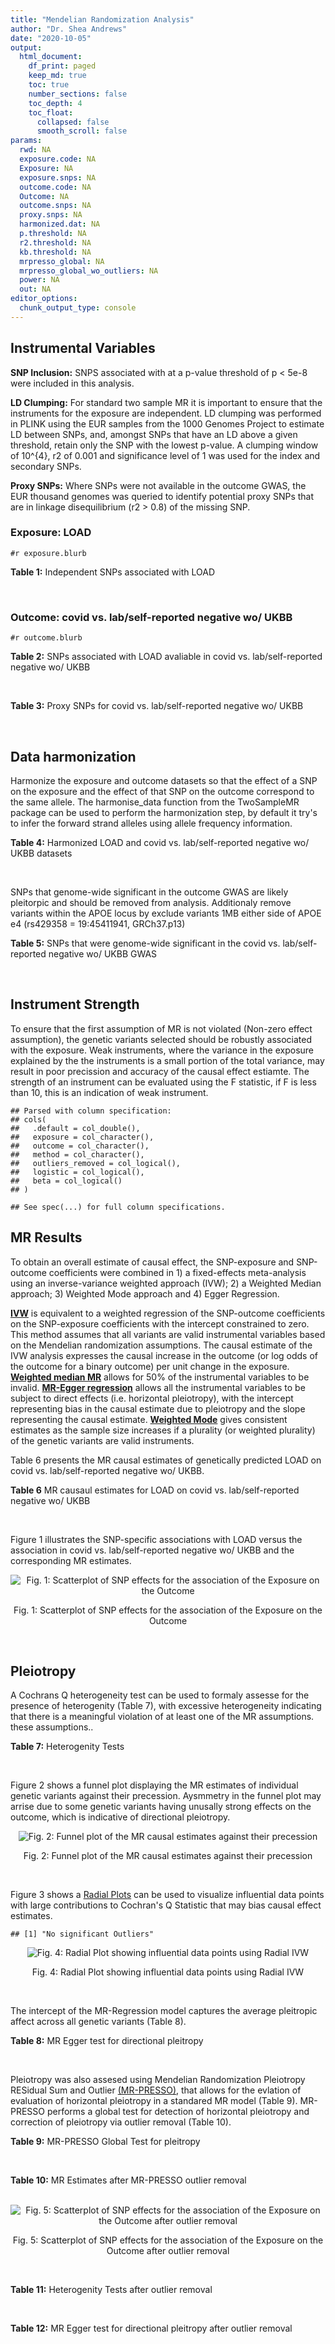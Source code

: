 ```yaml
---
title: "Mendelian Randomization Analysis"
author: "Dr. Shea Andrews"
date: "2020-10-05"
output:
  html_document:
    df_print: paged
    keep_md: true
    toc: true
    number_sections: false
    toc_depth: 4
    toc_float:
      collapsed: false
      smooth_scroll: false
params:
  rwd: NA
  exposure.code: NA
  Exposure: NA
  exposure.snps: NA
  outcome.code: NA
  Outcome: NA
  outcome.snps: NA
  proxy.snps: NA
  harmonized.dat: NA
  p.threshold: NA
  r2.threshold: NA
  kb.threshold: NA
  mrpresso_global: NA
  mrpresso_global_wo_outliers: NA
  power: NA
  out: NA
editor_options:
  chunk_output_type: console
---
```







## Instrumental Variables
**SNP Inclusion:** SNPS associated with at a p-value threshold of p < 5e-8 were included in this analysis.
<br>

**LD Clumping:** For standard two sample MR it is important to ensure that the instruments for the exposure are independent. LD clumping was performed in PLINK using the EUR samples from the 1000 Genomes Project to estimate LD between SNPs, and, amongst SNPs that have an LD above a given threshold, retain only the SNP with the lowest p-value. A clumping window of 10^{4}, r2 of 0.001 and significance level of 1 was used for the index and secondary SNPs.
<br>

**Proxy SNPs:** Where SNPs were not available in the outcome GWAS, the EUR thousand genomes was queried to identify potential proxy SNPs that are in linkage disequilibrium (r2 > 0.8) of the missing SNP.
<br>

### Exposure: LOAD
`#r exposure.blurb`
<br>

**Table 1:** Independent SNPs associated with LOAD
<div data-pagedtable="false">
  <script data-pagedtable-source type="application/json">
{"columns":[{"label":["SNP"],"name":[1],"type":["chr"],"align":["left"]},{"label":["CHROM"],"name":[2],"type":["dbl"],"align":["right"]},{"label":["POS"],"name":[3],"type":["dbl"],"align":["right"]},{"label":["REF"],"name":[4],"type":["chr"],"align":["left"]},{"label":["ALT"],"name":[5],"type":["chr"],"align":["left"]},{"label":["AF"],"name":[6],"type":["dbl"],"align":["right"]},{"label":["BETA"],"name":[7],"type":["dbl"],"align":["right"]},{"label":["SE"],"name":[8],"type":["dbl"],"align":["right"]},{"label":["Z"],"name":[9],"type":["dbl"],"align":["right"]},{"label":["P"],"name":[10],"type":["dbl"],"align":["right"]},{"label":["N"],"name":[11],"type":["dbl"],"align":["right"]},{"label":["TRAIT"],"name":[12],"type":["chr"],"align":["left"]}],"data":[{"1":"rs679515","2":"1","3":"207750568","4":"T","5":"C","6":"0.8126","7":"-0.1508","8":"0.0183","9":"-8.240440","10":"1.555000e-16","11":"63926","12":"LOAD"},{"1":"rs6733839","2":"2","3":"127892810","4":"C","5":"T","6":"0.4067","7":"0.1693","8":"0.0154","9":"10.993506","10":"4.022000e-28","11":"63926","12":"LOAD"},{"1":"rs34665982","2":"6","3":"32560306","4":"T","5":"C","6":"0.5213","7":"-0.0967","8":"0.0166","9":"-5.825300","10":"5.798000e-09","11":"63926","12":"LOAD"},{"1":"rs114812713","2":"6","3":"41034000","4":"G","5":"C","6":"0.0301","7":"0.2980","8":"0.0431","9":"6.914153","10":"4.467000e-12","11":"63926","12":"LOAD"},{"1":"rs1385742","2":"6","3":"47595155","4":"A","5":"T","6":"0.6344","7":"-0.0876","8":"0.0157","9":"-5.579620","10":"2.232000e-08","11":"63926","12":"LOAD"},{"1":"rs11767557","2":"7","3":"143109139","4":"T","5":"C","6":"0.1968","7":"-0.1028","8":"0.0182","9":"-5.648350","10":"1.561000e-08","11":"63926","12":"LOAD"},{"1":"rs73223431","2":"8","3":"27219987","4":"C","5":"T","6":"0.3669","7":"0.0936","8":"0.0153","9":"6.117647","10":"8.342000e-10","11":"63926","12":"LOAD"},{"1":"rs867230","2":"8","3":"27468503","4":"C","5":"A","6":"0.6029","7":"0.1333","8":"0.0158","9":"8.436709","10":"3.492000e-17","11":"63926","12":"LOAD"},{"1":"rs12416487","2":"10","3":"11721057","4":"A","5":"T","6":"0.6519","7":"0.0850","8":"0.0154","9":"5.519480","10":"3.417000e-08","11":"63926","12":"LOAD"},{"1":"rs3740688","2":"11","3":"47380340","4":"G","5":"T","6":"0.5524","7":"0.0935","8":"0.0144","9":"6.493056","10":"9.702000e-11","11":"63926","12":"LOAD"},{"1":"rs1582763","2":"11","3":"60021948","4":"G","5":"A","6":"0.3729","7":"-0.1232","8":"0.0149","9":"-8.268456","10":"1.186000e-16","11":"63926","12":"LOAD"},{"1":"rs3851179","2":"11","3":"85868640","4":"T","5":"C","6":"0.6410","7":"0.1198","8":"0.0148","9":"8.094590","10":"5.809000e-16","11":"63926","12":"LOAD"},{"1":"rs11218343","2":"11","3":"121435587","4":"T","5":"C","6":"0.0401","7":"-0.2053","8":"0.0369","9":"-5.563690","10":"2.633000e-08","11":"63926","12":"LOAD"},{"1":"rs12590654","2":"14","3":"92938855","4":"G","5":"A","6":"0.3353","7":"-0.0906","8":"0.0157","9":"-5.770701","10":"8.729000e-09","11":"63926","12":"LOAD"},{"1":"rs12151021","2":"19","3":"1050874","4":"A","5":"G","6":"0.6753","7":"-0.1071","8":"0.0169","9":"-6.337280","10":"2.562000e-10","11":"63926","12":"LOAD"},{"1":"rs111358663","2":"19","3":"45196958","4":"T","5":"A","6":"0.0111","7":"-0.5369","8":"0.0795","9":"-6.753459","10":"1.436000e-11","11":"63926","12":"LOAD"},{"1":"rs4803765","2":"19","3":"45358448","4":"C","5":"T","6":"0.0243","7":"0.7165","8":"0.0610","9":"11.745902","10":"7.131000e-32","11":"63926","12":"LOAD"},{"1":"rs12972156","2":"19","3":"45387459","4":"C","5":"G","6":"0.2027","7":"0.9653","8":"0.0189","9":"51.074100","10":"2.225074e-308","11":"63926","12":"LOAD"},{"1":"rs117310449","2":"19","3":"45393516","4":"C","5":"T","6":"0.0130","7":"0.9879","8":"0.0691","9":"14.296671","10":"2.275000e-46","11":"63926","12":"LOAD"},{"1":"rs73033507","2":"19","3":"45431403","4":"C","5":"T","6":"0.0239","7":"-0.3620","8":"0.0657","9":"-5.509893","10":"3.646000e-08","11":"63926","12":"LOAD"},{"1":"rs114533385","2":"19","3":"45436753","4":"C","5":"T","6":"0.0210","7":"0.8281","8":"0.0661","9":"12.527988","10":"5.434000e-36","11":"63926","12":"LOAD"},{"1":"rs139995984","2":"19","3":"45574482","4":"G","5":"C","6":"0.0155","7":"-0.5343","8":"0.0879","9":"-6.078498","10":"1.192000e-09","11":"63926","12":"LOAD"}],"options":{"columns":{"min":{},"max":[10]},"rows":{"min":[10],"max":[10]},"pages":{}}}
  </script>
</div>
<br>

### Outcome: covid vs. lab/self-reported negative wo/ UKBB
`#r outcome.blurb`
<br>

**Table 2:** SNPs associated with LOAD avaliable in covid vs. lab/self-reported negative wo/ UKBB
<div data-pagedtable="false">
  <script data-pagedtable-source type="application/json">
{"columns":[{"label":["SNP"],"name":[1],"type":["chr"],"align":["left"]},{"label":["CHROM"],"name":[2],"type":["dbl"],"align":["right"]},{"label":["POS"],"name":[3],"type":["dbl"],"align":["right"]},{"label":["REF"],"name":[4],"type":["chr"],"align":["left"]},{"label":["ALT"],"name":[5],"type":["chr"],"align":["left"]},{"label":["AF"],"name":[6],"type":["dbl"],"align":["right"]},{"label":["BETA"],"name":[7],"type":["dbl"],"align":["right"]},{"label":["SE"],"name":[8],"type":["dbl"],"align":["right"]},{"label":["Z"],"name":[9],"type":["dbl"],"align":["right"]},{"label":["P"],"name":[10],"type":["dbl"],"align":["right"]},{"label":["N"],"name":[11],"type":["dbl"],"align":["right"]},{"label":["TRAIT"],"name":[12],"type":["chr"],"align":["left"]}],"data":[{"1":"rs679515","2":"1","3":"207750568","4":"T","5":"C","6":"0.77687400","7":"0.038573","8":"0.057856","9":"0.6667070","10":"0.50500","11":"5","12":"covid_vs._lab/self-reported_negative__woUKBB"},{"1":"rs6733839","2":"2","3":"127892810","4":"C","5":"T","6":"0.39480400","7":"0.007869","8":"0.042641","9":"0.1845407","10":"0.85360","11":"6","12":"covid_vs._lab/self-reported_negative__woUKBB"},{"1":"rs114812713","2":"6","3":"41034000","4":"G","5":"C","6":"0.01853210","7":"-0.083144","8":"0.116030","9":"-0.7165733","10":"0.47360","11":"5","12":"covid_vs._lab/self-reported_negative__woUKBB"},{"1":"rs1385742","2":"6","3":"47595155","4":"A","5":"T","6":"0.65556000","7":"0.045440","8":"0.084490","9":"0.5378151","10":"0.59070","11":"4","12":"covid_vs._lab/self-reported_negative__woUKBB"},{"1":"rs11767557","2":"7","3":"143109139","4":"T","5":"C","6":"0.20315900","7":"-0.085117","8":"0.051694","9":"-1.6465547","10":"0.09965","11":"6","12":"covid_vs._lab/self-reported_negative__woUKBB"},{"1":"rs73223431","2":"8","3":"27219987","4":"C","5":"T","6":"0.29417100","7":"0.049949","8":"0.043234","9":"1.1553176","10":"0.24800","11":"6","12":"covid_vs._lab/self-reported_negative__woUKBB"},{"1":"rs867230","2":"8","3":"27468503","4":"C","5":"A","6":"0.60841800","7":"0.014319","8":"0.043655","9":"0.3280037","10":"0.74290","11":"6","12":"covid_vs._lab/self-reported_negative__woUKBB"},{"1":"rs12416487","2":"10","3":"11721057","4":"A","5":"T","6":"0.66439400","7":"0.036425","8":"0.044523","9":"0.8181165","10":"0.41330","11":"6","12":"covid_vs._lab/self-reported_negative__woUKBB"},{"1":"rs3740688","2":"11","3":"47380340","4":"G","5":"T","6":"0.52621000","7":"-0.017057","8":"0.042261","9":"-0.4036109","10":"0.68650","11":"6","12":"covid_vs._lab/self-reported_negative__woUKBB"},{"1":"rs1582763","2":"11","3":"60021948","4":"G","5":"A","6":"0.32763000","7":"-0.090371","8":"0.042707","9":"-2.1160700","10":"0.03434","11":"6","12":"covid_vs._lab/self-reported_negative__woUKBB"},{"1":"rs3851179","2":"11","3":"85868640","4":"T","5":"C","6":"0.66715100","7":"0.022298","8":"0.043034","9":"0.5181484","10":"0.60440","11":"6","12":"covid_vs._lab/self-reported_negative__woUKBB"},{"1":"rs11218343","2":"11","3":"121435587","4":"T","5":"C","6":"0.03449530","7":"-0.093776","8":"0.118910","9":"-0.7886301","10":"0.43030","11":"6","12":"covid_vs._lab/self-reported_negative__woUKBB"},{"1":"rs12590654","2":"14","3":"92938855","4":"G","5":"A","6":"0.34703500","7":"0.041459","8":"0.045101","9":"0.9192479","10":"0.35800","11":"6","12":"covid_vs._lab/self-reported_negative__woUKBB"},{"1":"rs12151021","2":"19","3":"1050874","4":"A","5":"G","6":"0.67926600","7":"0.015420","8":"0.044938","9":"0.3431394","10":"0.73150","11":"5","12":"covid_vs._lab/self-reported_negative__woUKBB"},{"1":"rs111358663","2":"19","3":"45196958","4":"T","5":"A","6":"0.01463510","7":"-0.269890","8":"0.220200","9":"-1.2256585","10":"0.22030","11":"3","12":"covid_vs._lab/self-reported_negative__woUKBB"},{"1":"rs4803765","2":"19","3":"45358448","4":"C","5":"T","6":"0.01856760","7":"-0.324230","8":"0.337520","9":"-0.9606246","10":"0.33670","11":"4","12":"covid_vs._lab/self-reported_negative__woUKBB"},{"1":"rs12972156","2":"19","3":"45387459","4":"C","5":"G","6":"0.15468800","7":"0.050731","8":"0.059677","9":"0.8500930","10":"0.39530","11":"5","12":"covid_vs._lab/self-reported_negative__woUKBB"},{"1":"rs117310449","2":"19","3":"45393516","4":"C","5":"T","6":"0.01178820","7":"0.367870","8":"0.182260","9":"2.0183803","10":"0.04355","11":"5","12":"covid_vs._lab/self-reported_negative__woUKBB"},{"1":"rs73033507","2":"19","3":"45431403","4":"C","5":"T","6":"0.03120440","7":"-0.090619","8":"0.119170","9":"-0.7604179","10":"0.44700","11":"4","12":"covid_vs._lab/self-reported_negative__woUKBB"},{"1":"rs114533385","2":"19","3":"45436753","4":"C","5":"T","6":"0.00751466","7":"-0.168990","8":"0.217550","9":"-0.7767869","10":"0.43730","11":"4","12":"covid_vs._lab/self-reported_negative__woUKBB"},{"1":"rs139995984","2":"19","3":"45574482","4":"G","5":"C","6":"0.01251360","7":"0.107620","8":"0.211820","9":"0.5080729","10":"0.61140","11":"3","12":"covid_vs._lab/self-reported_negative__woUKBB"},{"1":"rs34665982","2":"NA","3":"NA","4":"NA","5":"NA","6":"NA","7":"NA","8":"NA","9":"NA","10":"NA","11":"NA","12":"NA"}],"options":{"columns":{"min":{},"max":[10]},"rows":{"min":[10],"max":[10]},"pages":{}}}
  </script>
</div>
<br>

**Table 3:** Proxy SNPs for covid vs. lab/self-reported negative wo/ UKBB
<div data-pagedtable="false">
  <script data-pagedtable-source type="application/json">
{"columns":[{"label":["proxy.outcome"],"name":[1],"type":["lgl"],"align":["right"]},{"label":["target_snp"],"name":[2],"type":["chr"],"align":["left"]},{"label":["proxy_snp"],"name":[3],"type":["lgl"],"align":["right"]},{"label":["ld.r2"],"name":[4],"type":["lgl"],"align":["right"]},{"label":["Dprime"],"name":[5],"type":["lgl"],"align":["right"]},{"label":["ref.proxy"],"name":[6],"type":["lgl"],"align":["right"]},{"label":["alt.proxy"],"name":[7],"type":["lgl"],"align":["right"]},{"label":["CHROM"],"name":[8],"type":["lgl"],"align":["right"]},{"label":["POS"],"name":[9],"type":["lgl"],"align":["right"]},{"label":["ALT.proxy"],"name":[10],"type":["lgl"],"align":["right"]},{"label":["REF.proxy"],"name":[11],"type":["lgl"],"align":["right"]},{"label":["AF"],"name":[12],"type":["lgl"],"align":["right"]},{"label":["BETA"],"name":[13],"type":["lgl"],"align":["right"]},{"label":["SE"],"name":[14],"type":["lgl"],"align":["right"]},{"label":["P"],"name":[15],"type":["lgl"],"align":["right"]},{"label":["N"],"name":[16],"type":["lgl"],"align":["right"]},{"label":["ref"],"name":[17],"type":["lgl"],"align":["right"]},{"label":["alt"],"name":[18],"type":["lgl"],"align":["right"]},{"label":["ALT"],"name":[19],"type":["lgl"],"align":["right"]},{"label":["REF"],"name":[20],"type":["lgl"],"align":["right"]},{"label":["PHASE"],"name":[21],"type":["lgl"],"align":["right"]}],"data":[{"1":"NA","2":"rs34665982","3":"NA","4":"NA","5":"NA","6":"NA","7":"NA","8":"NA","9":"NA","10":"NA","11":"NA","12":"NA","13":"NA","14":"NA","15":"NA","16":"NA","17":"NA","18":"NA","19":"NA","20":"NA","21":"NA"}],"options":{"columns":{"min":{},"max":[10]},"rows":{"min":[10],"max":[10]},"pages":{}}}
  </script>
</div>
<br>

## Data harmonization
Harmonize the exposure and outcome datasets so that the effect of a SNP on the exposure and the effect of that SNP on the outcome correspond to the same allele. The harmonise_data function from the TwoSampleMR package can be used to perform the harmonization step, by default it try's to infer the forward strand alleles using allele frequency information.
<br>

**Table 4:** Harmonized LOAD and covid vs. lab/self-reported negative wo/ UKBB datasets
<div data-pagedtable="false">
  <script data-pagedtable-source type="application/json">
{"columns":[{"label":["SNP"],"name":[1],"type":["chr"],"align":["left"]},{"label":["effect_allele.exposure"],"name":[2],"type":["chr"],"align":["left"]},{"label":["other_allele.exposure"],"name":[3],"type":["chr"],"align":["left"]},{"label":["effect_allele.outcome"],"name":[4],"type":["chr"],"align":["left"]},{"label":["other_allele.outcome"],"name":[5],"type":["chr"],"align":["left"]},{"label":["beta.exposure"],"name":[6],"type":["dbl"],"align":["right"]},{"label":["beta.outcome"],"name":[7],"type":["dbl"],"align":["right"]},{"label":["eaf.exposure"],"name":[8],"type":["dbl"],"align":["right"]},{"label":["eaf.outcome"],"name":[9],"type":["dbl"],"align":["right"]},{"label":["remove"],"name":[10],"type":["lgl"],"align":["right"]},{"label":["palindromic"],"name":[11],"type":["lgl"],"align":["right"]},{"label":["ambiguous"],"name":[12],"type":["lgl"],"align":["right"]},{"label":["id.outcome"],"name":[13],"type":["chr"],"align":["left"]},{"label":["chr.outcome"],"name":[14],"type":["dbl"],"align":["right"]},{"label":["pos.outcome"],"name":[15],"type":["dbl"],"align":["right"]},{"label":["se.outcome"],"name":[16],"type":["dbl"],"align":["right"]},{"label":["z.outcome"],"name":[17],"type":["dbl"],"align":["right"]},{"label":["pval.outcome"],"name":[18],"type":["dbl"],"align":["right"]},{"label":["samplesize.outcome"],"name":[19],"type":["dbl"],"align":["right"]},{"label":["outcome"],"name":[20],"type":["chr"],"align":["left"]},{"label":["mr_keep.outcome"],"name":[21],"type":["lgl"],"align":["right"]},{"label":["pval_origin.outcome"],"name":[22],"type":["chr"],"align":["left"]},{"label":["chr.exposure"],"name":[23],"type":["dbl"],"align":["right"]},{"label":["pos.exposure"],"name":[24],"type":["dbl"],"align":["right"]},{"label":["se.exposure"],"name":[25],"type":["dbl"],"align":["right"]},{"label":["z.exposure"],"name":[26],"type":["dbl"],"align":["right"]},{"label":["pval.exposure"],"name":[27],"type":["dbl"],"align":["right"]},{"label":["samplesize.exposure"],"name":[28],"type":["dbl"],"align":["right"]},{"label":["exposure"],"name":[29],"type":["chr"],"align":["left"]},{"label":["mr_keep.exposure"],"name":[30],"type":["lgl"],"align":["right"]},{"label":["pval_origin.exposure"],"name":[31],"type":["chr"],"align":["left"]},{"label":["id.exposure"],"name":[32],"type":["chr"],"align":["left"]},{"label":["action"],"name":[33],"type":["dbl"],"align":["right"]},{"label":["mr_keep"],"name":[34],"type":["lgl"],"align":["right"]},{"label":["pt"],"name":[35],"type":["dbl"],"align":["right"]},{"label":["pleitropy_keep"],"name":[36],"type":["lgl"],"align":["right"]},{"label":["mrpresso_RSSobs"],"name":[37],"type":["lgl"],"align":["right"]},{"label":["mrpresso_pval"],"name":[38],"type":["lgl"],"align":["right"]},{"label":["mrpresso_keep"],"name":[39],"type":["lgl"],"align":["right"]}],"data":[{"1":"rs111358663","2":"A","3":"T","4":"A","5":"T","6":"-0.5369","7":"-0.269890","8":"0.0111","9":"0.01463510","10":"FALSE","11":"TRUE","12":"FALSE","13":"f5b4P2","14":"19","15":"45196958","16":"0.220200","17":"-1.2256585","18":"0.22030","19":"3","20":"covidhgi2020anaC1v2woUKBB","21":"TRUE","22":"reported","23":"19","24":"45196958","25":"0.0795","26":"-6.753459","27":"1.436e-11","28":"63926","29":"Kunkle2019load","30":"TRUE","31":"reported","32":"d7hPqL","33":"2","34":"TRUE","35":"5e-08","36":"TRUE","37":"NA","38":"NA","39":"TRUE"},{"1":"rs11218343","2":"C","3":"T","4":"C","5":"T","6":"-0.2053","7":"-0.093776","8":"0.0401","9":"0.03449530","10":"FALSE","11":"FALSE","12":"FALSE","13":"f5b4P2","14":"11","15":"121435587","16":"0.118910","17":"-0.7886301","18":"0.43030","19":"6","20":"covidhgi2020anaC1v2woUKBB","21":"TRUE","22":"reported","23":"11","24":"121435587","25":"0.0369","26":"-5.563690","27":"2.633e-08","28":"63926","29":"Kunkle2019load","30":"TRUE","31":"reported","32":"d7hPqL","33":"2","34":"TRUE","35":"5e-08","36":"TRUE","37":"NA","38":"NA","39":"TRUE"},{"1":"rs114533385","2":"T","3":"C","4":"T","5":"C","6":"0.8281","7":"-0.168990","8":"0.0210","9":"0.00751466","10":"FALSE","11":"FALSE","12":"FALSE","13":"f5b4P2","14":"19","15":"45436753","16":"0.217550","17":"-0.7767869","18":"0.43730","19":"4","20":"covidhgi2020anaC1v2woUKBB","21":"TRUE","22":"reported","23":"19","24":"45436753","25":"0.0661","26":"12.527988","27":"5.434e-36","28":"63926","29":"Kunkle2019load","30":"TRUE","31":"reported","32":"d7hPqL","33":"2","34":"TRUE","35":"5e-08","36":"TRUE","37":"NA","38":"NA","39":"TRUE"},{"1":"rs114812713","2":"C","3":"G","4":"C","5":"G","6":"0.2980","7":"-0.083144","8":"0.0301","9":"0.01853210","10":"FALSE","11":"TRUE","12":"FALSE","13":"f5b4P2","14":"6","15":"41034000","16":"0.116030","17":"-0.7165733","18":"0.47360","19":"5","20":"covidhgi2020anaC1v2woUKBB","21":"TRUE","22":"reported","23":"6","24":"41034000","25":"0.0431","26":"6.914153","27":"4.467e-12","28":"63926","29":"Kunkle2019load","30":"TRUE","31":"reported","32":"d7hPqL","33":"2","34":"TRUE","35":"5e-08","36":"TRUE","37":"NA","38":"NA","39":"TRUE"},{"1":"rs117310449","2":"T","3":"C","4":"T","5":"C","6":"0.9879","7":"0.367870","8":"0.0130","9":"0.01178820","10":"FALSE","11":"FALSE","12":"FALSE","13":"f5b4P2","14":"19","15":"45393516","16":"0.182260","17":"2.0183803","18":"0.04355","19":"5","20":"covidhgi2020anaC1v2woUKBB","21":"TRUE","22":"reported","23":"19","24":"45393516","25":"0.0691","26":"14.296671","27":"2.275e-46","28":"63926","29":"Kunkle2019load","30":"TRUE","31":"reported","32":"d7hPqL","33":"2","34":"TRUE","35":"5e-08","36":"TRUE","37":"NA","38":"NA","39":"TRUE"},{"1":"rs11767557","2":"C","3":"T","4":"C","5":"T","6":"-0.1028","7":"-0.085117","8":"0.1968","9":"0.20315900","10":"FALSE","11":"FALSE","12":"FALSE","13":"f5b4P2","14":"7","15":"143109139","16":"0.051694","17":"-1.6465547","18":"0.09965","19":"6","20":"covidhgi2020anaC1v2woUKBB","21":"TRUE","22":"reported","23":"7","24":"143109139","25":"0.0182","26":"-5.648350","27":"1.561e-08","28":"63926","29":"Kunkle2019load","30":"TRUE","31":"reported","32":"d7hPqL","33":"2","34":"TRUE","35":"5e-08","36":"TRUE","37":"NA","38":"NA","39":"TRUE"},{"1":"rs12151021","2":"G","3":"A","4":"G","5":"A","6":"-0.1071","7":"0.015420","8":"0.6753","9":"0.67926600","10":"FALSE","11":"FALSE","12":"FALSE","13":"f5b4P2","14":"19","15":"1050874","16":"0.044938","17":"0.3431394","18":"0.73150","19":"5","20":"covidhgi2020anaC1v2woUKBB","21":"TRUE","22":"reported","23":"19","24":"1050874","25":"0.0169","26":"-6.337280","27":"2.562e-10","28":"63926","29":"Kunkle2019load","30":"TRUE","31":"reported","32":"d7hPqL","33":"2","34":"TRUE","35":"5e-08","36":"TRUE","37":"NA","38":"NA","39":"TRUE"},{"1":"rs12416487","2":"T","3":"A","4":"T","5":"A","6":"0.0850","7":"0.036425","8":"0.6519","9":"0.66439400","10":"FALSE","11":"TRUE","12":"FALSE","13":"f5b4P2","14":"10","15":"11721057","16":"0.044523","17":"0.8181165","18":"0.41330","19":"6","20":"covidhgi2020anaC1v2woUKBB","21":"TRUE","22":"reported","23":"10","24":"11721057","25":"0.0154","26":"5.519480","27":"3.417e-08","28":"63926","29":"Kunkle2019load","30":"TRUE","31":"reported","32":"d7hPqL","33":"2","34":"TRUE","35":"5e-08","36":"TRUE","37":"NA","38":"NA","39":"TRUE"},{"1":"rs12590654","2":"A","3":"G","4":"A","5":"G","6":"-0.0906","7":"0.041459","8":"0.3353","9":"0.34703500","10":"FALSE","11":"FALSE","12":"FALSE","13":"f5b4P2","14":"14","15":"92938855","16":"0.045101","17":"0.9192479","18":"0.35800","19":"6","20":"covidhgi2020anaC1v2woUKBB","21":"TRUE","22":"reported","23":"14","24":"92938855","25":"0.0157","26":"-5.770701","27":"8.729e-09","28":"63926","29":"Kunkle2019load","30":"TRUE","31":"reported","32":"d7hPqL","33":"2","34":"TRUE","35":"5e-08","36":"TRUE","37":"NA","38":"NA","39":"TRUE"},{"1":"rs12972156","2":"G","3":"C","4":"G","5":"C","6":"0.9653","7":"0.050731","8":"0.2027","9":"0.15468800","10":"FALSE","11":"TRUE","12":"FALSE","13":"f5b4P2","14":"19","15":"45387459","16":"0.059677","17":"0.8500930","18":"0.39530","19":"5","20":"covidhgi2020anaC1v2woUKBB","21":"TRUE","22":"reported","23":"19","24":"45387459","25":"0.0189","26":"51.074100","27":"1.000e-200","28":"63926","29":"Kunkle2019load","30":"TRUE","31":"reported","32":"d7hPqL","33":"2","34":"TRUE","35":"5e-08","36":"TRUE","37":"NA","38":"NA","39":"TRUE"},{"1":"rs1385742","2":"T","3":"A","4":"T","5":"A","6":"-0.0876","7":"0.045440","8":"0.6344","9":"0.65556000","10":"FALSE","11":"TRUE","12":"FALSE","13":"f5b4P2","14":"6","15":"47595155","16":"0.084490","17":"0.5378151","18":"0.59070","19":"4","20":"covidhgi2020anaC1v2woUKBB","21":"TRUE","22":"reported","23":"6","24":"47595155","25":"0.0157","26":"-5.579620","27":"2.232e-08","28":"63926","29":"Kunkle2019load","30":"TRUE","31":"reported","32":"d7hPqL","33":"2","34":"TRUE","35":"5e-08","36":"TRUE","37":"NA","38":"NA","39":"TRUE"},{"1":"rs139995984","2":"C","3":"G","4":"C","5":"G","6":"-0.5343","7":"0.107620","8":"0.0155","9":"0.01251360","10":"FALSE","11":"TRUE","12":"FALSE","13":"f5b4P2","14":"19","15":"45574482","16":"0.211820","17":"0.5080729","18":"0.61140","19":"3","20":"covidhgi2020anaC1v2woUKBB","21":"TRUE","22":"reported","23":"19","24":"45574482","25":"0.0879","26":"-6.078498","27":"1.192e-09","28":"63926","29":"Kunkle2019load","30":"TRUE","31":"reported","32":"d7hPqL","33":"2","34":"TRUE","35":"5e-08","36":"TRUE","37":"NA","38":"NA","39":"TRUE"},{"1":"rs1582763","2":"A","3":"G","4":"A","5":"G","6":"-0.1232","7":"-0.090371","8":"0.3729","9":"0.32763000","10":"FALSE","11":"FALSE","12":"FALSE","13":"f5b4P2","14":"11","15":"60021948","16":"0.042707","17":"-2.1160700","18":"0.03434","19":"6","20":"covidhgi2020anaC1v2woUKBB","21":"TRUE","22":"reported","23":"11","24":"60021948","25":"0.0149","26":"-8.268456","27":"1.186e-16","28":"63926","29":"Kunkle2019load","30":"TRUE","31":"reported","32":"d7hPqL","33":"2","34":"TRUE","35":"5e-08","36":"TRUE","37":"NA","38":"NA","39":"TRUE"},{"1":"rs3740688","2":"T","3":"G","4":"T","5":"G","6":"0.0935","7":"-0.017057","8":"0.5524","9":"0.52621000","10":"FALSE","11":"FALSE","12":"FALSE","13":"f5b4P2","14":"11","15":"47380340","16":"0.042261","17":"-0.4036109","18":"0.68650","19":"6","20":"covidhgi2020anaC1v2woUKBB","21":"TRUE","22":"reported","23":"11","24":"47380340","25":"0.0144","26":"6.493056","27":"9.702e-11","28":"63926","29":"Kunkle2019load","30":"TRUE","31":"reported","32":"d7hPqL","33":"2","34":"TRUE","35":"5e-08","36":"TRUE","37":"NA","38":"NA","39":"TRUE"},{"1":"rs3851179","2":"C","3":"T","4":"C","5":"T","6":"0.1198","7":"0.022298","8":"0.6410","9":"0.66715100","10":"FALSE","11":"FALSE","12":"FALSE","13":"f5b4P2","14":"11","15":"85868640","16":"0.043034","17":"0.5181484","18":"0.60440","19":"6","20":"covidhgi2020anaC1v2woUKBB","21":"TRUE","22":"reported","23":"11","24":"85868640","25":"0.0148","26":"8.094590","27":"5.809e-16","28":"63926","29":"Kunkle2019load","30":"TRUE","31":"reported","32":"d7hPqL","33":"2","34":"TRUE","35":"5e-08","36":"TRUE","37":"NA","38":"NA","39":"TRUE"},{"1":"rs4803765","2":"T","3":"C","4":"T","5":"C","6":"0.7165","7":"-0.324230","8":"0.0243","9":"0.01856760","10":"FALSE","11":"FALSE","12":"FALSE","13":"f5b4P2","14":"19","15":"45358448","16":"0.337520","17":"-0.9606246","18":"0.33670","19":"4","20":"covidhgi2020anaC1v2woUKBB","21":"TRUE","22":"reported","23":"19","24":"45358448","25":"0.0610","26":"11.745902","27":"7.131e-32","28":"63926","29":"Kunkle2019load","30":"TRUE","31":"reported","32":"d7hPqL","33":"2","34":"TRUE","35":"5e-08","36":"TRUE","37":"NA","38":"NA","39":"TRUE"},{"1":"rs6733839","2":"T","3":"C","4":"T","5":"C","6":"0.1693","7":"0.007869","8":"0.4067","9":"0.39480400","10":"FALSE","11":"FALSE","12":"FALSE","13":"f5b4P2","14":"2","15":"127892810","16":"0.042641","17":"0.1845407","18":"0.85360","19":"6","20":"covidhgi2020anaC1v2woUKBB","21":"TRUE","22":"reported","23":"2","24":"127892810","25":"0.0154","26":"10.993506","27":"4.022e-28","28":"63926","29":"Kunkle2019load","30":"TRUE","31":"reported","32":"d7hPqL","33":"2","34":"TRUE","35":"5e-08","36":"TRUE","37":"NA","38":"NA","39":"TRUE"},{"1":"rs679515","2":"C","3":"T","4":"C","5":"T","6":"-0.1508","7":"0.038573","8":"0.8126","9":"0.77687400","10":"FALSE","11":"FALSE","12":"FALSE","13":"f5b4P2","14":"1","15":"207750568","16":"0.057856","17":"0.6667070","18":"0.50500","19":"5","20":"covidhgi2020anaC1v2woUKBB","21":"TRUE","22":"reported","23":"1","24":"207750568","25":"0.0183","26":"-8.240440","27":"1.555e-16","28":"63926","29":"Kunkle2019load","30":"TRUE","31":"reported","32":"d7hPqL","33":"2","34":"TRUE","35":"5e-08","36":"TRUE","37":"NA","38":"NA","39":"TRUE"},{"1":"rs73033507","2":"T","3":"C","4":"T","5":"C","6":"-0.3620","7":"-0.090619","8":"0.0239","9":"0.03120440","10":"FALSE","11":"FALSE","12":"FALSE","13":"f5b4P2","14":"19","15":"45431403","16":"0.119170","17":"-0.7604179","18":"0.44700","19":"4","20":"covidhgi2020anaC1v2woUKBB","21":"TRUE","22":"reported","23":"19","24":"45431403","25":"0.0657","26":"-5.509893","27":"3.646e-08","28":"63926","29":"Kunkle2019load","30":"TRUE","31":"reported","32":"d7hPqL","33":"2","34":"TRUE","35":"5e-08","36":"TRUE","37":"NA","38":"NA","39":"TRUE"},{"1":"rs73223431","2":"T","3":"C","4":"T","5":"C","6":"0.0936","7":"0.049949","8":"0.3669","9":"0.29417100","10":"FALSE","11":"FALSE","12":"FALSE","13":"f5b4P2","14":"8","15":"27219987","16":"0.043234","17":"1.1553176","18":"0.24800","19":"6","20":"covidhgi2020anaC1v2woUKBB","21":"TRUE","22":"reported","23":"8","24":"27219987","25":"0.0153","26":"6.117647","27":"8.342e-10","28":"63926","29":"Kunkle2019load","30":"TRUE","31":"reported","32":"d7hPqL","33":"2","34":"TRUE","35":"5e-08","36":"TRUE","37":"NA","38":"NA","39":"TRUE"},{"1":"rs867230","2":"A","3":"C","4":"A","5":"C","6":"0.1333","7":"0.014319","8":"0.6029","9":"0.60841800","10":"FALSE","11":"FALSE","12":"FALSE","13":"f5b4P2","14":"8","15":"27468503","16":"0.043655","17":"0.3280037","18":"0.74290","19":"6","20":"covidhgi2020anaC1v2woUKBB","21":"TRUE","22":"reported","23":"8","24":"27468503","25":"0.0158","26":"8.436709","27":"3.492e-17","28":"63926","29":"Kunkle2019load","30":"TRUE","31":"reported","32":"d7hPqL","33":"2","34":"TRUE","35":"5e-08","36":"TRUE","37":"NA","38":"NA","39":"TRUE"}],"options":{"columns":{"min":{},"max":[10]},"rows":{"min":[10],"max":[10]},"pages":{}}}
  </script>
</div>
<br>

SNPs that genome-wide significant in the outcome GWAS are likely pleitorpic and should be removed from analysis. Additionaly remove variants within the APOE locus by exclude variants 1MB either side of APOE e4 (rs429358 = 19:45411941, GRCh37.p13)
<br>


**Table 5:** SNPs that were genome-wide significant in the covid vs. lab/self-reported negative wo/ UKBB GWAS
<div data-pagedtable="false">
  <script data-pagedtable-source type="application/json">
{"columns":[{"label":["SNP"],"name":[1],"type":["chr"],"align":["left"]},{"label":["chr.outcome"],"name":[2],"type":["dbl"],"align":["right"]},{"label":["pos.outcome"],"name":[3],"type":["dbl"],"align":["right"]},{"label":["pval.exposure"],"name":[4],"type":["dbl"],"align":["right"]},{"label":["pval.outcome"],"name":[5],"type":["dbl"],"align":["right"]}],"data":[],"options":{"columns":{"min":{},"max":[10]},"rows":{"min":[10],"max":[10]},"pages":{}}}
  </script>
</div>
<br>


## Instrument Strength
To ensure that the first assumption of MR is not violated (Non-zero effect assumption), the genetic variants selected should be robustly associated with the exposure. Weak instruments, where the variance in the exposure explained by the the instruments is a small portion of the total variance, may result in poor precission and accuracy of the causal effect estiamte. The strength of an instrument can be evaluated using the F statistic, if F is less than 10, this is an indication of weak instrument.


```
## Parsed with column specification:
## cols(
##   .default = col_double(),
##   exposure = col_character(),
##   outcome = col_character(),
##   method = col_character(),
##   outliers_removed = col_logical(),
##   logistic = col_logical(),
##   beta = col_logical()
## )
```

```
## See spec(...) for full column specifications.
```

<div data-pagedtable="false">
  <script data-pagedtable-source type="application/json">
{"columns":[{"label":["outliers_removed"],"name":[1],"type":["lgl"],"align":["right"]},{"label":["pve.exposure"],"name":[2],"type":["dbl"],"align":["right"]},{"label":["F"],"name":[3],"type":["dbl"],"align":["right"]},{"label":["Alpha"],"name":[4],"type":["dbl"],"align":["right"]},{"label":["NCP"],"name":[5],"type":["dbl"],"align":["right"]},{"label":["Power"],"name":[6],"type":["dbl"],"align":["right"]}],"data":[{"1":"FALSE","2":"0.06713047","3":"185.523","4":"0.05","5":"8.084007","6":"0.8114569"}],"options":{"columns":{"min":{},"max":[10]},"rows":{"min":[10],"max":[10]},"pages":{}}}
  </script>
</div>

##  MR Results
To obtain an overall estimate of causal effect, the SNP-exposure and SNP-outcome coefficients were combined in 1) a fixed-effects meta-analysis using an inverse-variance weighted approach (IVW); 2) a Weighted Median approach; 3) Weighted Mode approach and 4) Egger Regression.


[**IVW**](https://doi.org/10.1002/gepi.21758) is equivalent to a weighted regression of the SNP-outcome coefficients on the SNP-exposure coefficients with the intercept constrained to zero. This method assumes that all variants are valid instrumental variables based on the Mendelian randomization assumptions. The causal estimate of the IVW analysis expresses the causal increase in the outcome (or log odds of the outcome for a binary outcome) per unit change in the exposure. [**Weighted median MR**](https://doi.org/10.1002/gepi.21965) allows for 50% of the instrumental variables to be invalid. [**MR-Egger regression**](https://doi.org/10.1093/ije/dyw220) allows all the instrumental variables to be subject to direct effects (i.e. horizontal pleiotropy), with the intercept representing bias in the causal estimate due to pleiotropy and the slope representing the causal estimate. [**Weighted Mode**](https://doi.org/10.1093/ije/dyx102) gives consistent estimates as the sample size increases if a plurality (or weighted plurality) of the genetic variants are valid instruments.
<br>



Table 6 presents the MR causal estimates of genetically predicted LOAD on covid vs. lab/self-reported negative wo/ UKBB.
<br>

**Table 6** MR causaul estimates for LOAD on covid vs. lab/self-reported negative wo/ UKBB
<div data-pagedtable="false">
  <script data-pagedtable-source type="application/json">
{"columns":[{"label":["id.exposure"],"name":[1],"type":["chr"],"align":["left"]},{"label":["id.outcome"],"name":[2],"type":["chr"],"align":["left"]},{"label":["outcome"],"name":[3],"type":["fctr"],"align":["left"]},{"label":["exposure"],"name":[4],"type":["fctr"],"align":["left"]},{"label":["method"],"name":[5],"type":["fctr"],"align":["left"]},{"label":["nsnp"],"name":[6],"type":["int"],"align":["right"]},{"label":["b"],"name":[7],"type":["dbl"],"align":["right"]},{"label":["se"],"name":[8],"type":["dbl"],"align":["right"]},{"label":["pval"],"name":[9],"type":["dbl"],"align":["right"]}],"data":[{"1":"d7hPqL","2":"f5b4P2","3":"covidhgi2020anaC1v2woUKBB","4":"Kunkle2019load","5":"Inverse variance weighted (fixed effects)","6":"21","7":"0.08152030","8":"0.04896693","9":"0.09595204"},{"1":"d7hPqL","2":"f5b4P2","3":"covidhgi2020anaC1v2woUKBB","4":"Kunkle2019load","5":"Weighted median","6":"21","7":"0.05525034","8":"0.05976892","9":"0.35527848"},{"1":"d7hPqL","2":"f5b4P2","3":"covidhgi2020anaC1v2woUKBB","4":"Kunkle2019load","5":"Weighted mode","6":"21","7":"0.05336978","8":"0.06069811","9":"0.38969947"},{"1":"d7hPqL","2":"f5b4P2","3":"covidhgi2020anaC1v2woUKBB","4":"Kunkle2019load","5":"MR Egger","6":"21","7":"0.05420161","8":"0.06451370","9":"0.41126871"}],"options":{"columns":{"min":{},"max":[10]},"rows":{"min":[10],"max":[10]},"pages":{}}}
  </script>
</div>
<br>

Figure 1 illustrates the SNP-specific associations with LOAD versus the association in covid vs. lab/self-reported negative wo/ UKBB and the corresponding MR estimates.
<br>

<div class="figure" style="text-align: center">
<img src="/sc/arion/projects/LOAD/shea/Projects/MRcovid/results/MRcovid/Kunkle2019load/covidhgi2020anaC1v2woUKBB/Kunkle2019load_5e-8_covidhgi2020anaC1v2woUKBB_MR_Analaysis_files/figure-html/scatter_plot-1.png" alt="Fig. 1: Scatterplot of SNP effects for the association of the Exposure on the Outcome"  />
<p class="caption">Fig. 1: Scatterplot of SNP effects for the association of the Exposure on the Outcome</p>
</div>
<br>


## Pleiotropy
A Cochrans Q heterogeneity test can be used to formaly assesse for the presence of heterogenity (Table 7), with excessive heterogeneity indicating that there is a meaningful violation of at least one of the MR assumptions.
these assumptions..
<br>

**Table 7:** Heterogenity Tests
<div data-pagedtable="false">
  <script data-pagedtable-source type="application/json">
{"columns":[{"label":["id.exposure"],"name":[1],"type":["chr"],"align":["left"]},{"label":["id.outcome"],"name":[2],"type":["chr"],"align":["left"]},{"label":["outcome"],"name":[3],"type":["fctr"],"align":["left"]},{"label":["exposure"],"name":[4],"type":["fctr"],"align":["left"]},{"label":["method"],"name":[5],"type":["fctr"],"align":["left"]},{"label":["Q"],"name":[6],"type":["dbl"],"align":["right"]},{"label":["Q_df"],"name":[7],"type":["dbl"],"align":["right"]},{"label":["Q_pval"],"name":[8],"type":["dbl"],"align":["right"]}],"data":[{"1":"d7hPqL","2":"f5b4P2","3":"covidhgi2020anaC1v2woUKBB","4":"Kunkle2019load","5":"MR Egger","6":"18.06465","7":"19","8":"0.5181238"},{"1":"d7hPqL","2":"f5b4P2","3":"covidhgi2020anaC1v2woUKBB","4":"Kunkle2019load","5":"Inverse variance weighted","6":"18.48767","7":"20","8":"0.5553167"}],"options":{"columns":{"min":{},"max":[10]},"rows":{"min":[10],"max":[10]},"pages":{}}}
  </script>
</div>
<br>

Figure 2 shows a funnel plot displaying the MR estimates of individual genetic variants against their precession. Aysmmetry in the funnel plot may arrise due to some genetic variants having unusally strong effects on the outcome, which is indicative of directional pleiotropy.
<br>

<div class="figure" style="text-align: center">
<img src="/sc/arion/projects/LOAD/shea/Projects/MRcovid/results/MRcovid/Kunkle2019load/covidhgi2020anaC1v2woUKBB/Kunkle2019load_5e-8_covidhgi2020anaC1v2woUKBB_MR_Analaysis_files/figure-html/funnel_plot-1.png" alt="Fig. 2: Funnel plot of the MR causal estimates against their precession"  />
<p class="caption">Fig. 2: Funnel plot of the MR causal estimates against their precession</p>
</div>
<br>

Figure 3 shows a [Radial Plots](https://github.com/WSpiller/RadialMR) can be used to visualize influential data points with large contributions to Cochran's Q Statistic that may bias causal effect estimates.




```
## [1] "No significant Outliers"
```

<div class="figure" style="text-align: center">
<img src="/sc/arion/projects/LOAD/shea/Projects/MRcovid/results/MRcovid/Kunkle2019load/covidhgi2020anaC1v2woUKBB/Kunkle2019load_5e-8_covidhgi2020anaC1v2woUKBB_MR_Analaysis_files/figure-html/Radial_Plot-1.png" alt="Fig. 4: Radial Plot showing influential data points using Radial IVW"  />
<p class="caption">Fig. 4: Radial Plot showing influential data points using Radial IVW</p>
</div>
<br>

The intercept of the MR-Regression model captures the average pleitropic affect across all genetic variants (Table 8).
<br>

**Table 8:** MR Egger test for directional pleitropy
<div data-pagedtable="false">
  <script data-pagedtable-source type="application/json">
{"columns":[{"label":["id.exposure"],"name":[1],"type":["chr"],"align":["left"]},{"label":["id.outcome"],"name":[2],"type":["chr"],"align":["left"]},{"label":["outcome"],"name":[3],"type":["fctr"],"align":["left"]},{"label":["exposure"],"name":[4],"type":["fctr"],"align":["left"]},{"label":["egger_intercept"],"name":[5],"type":["dbl"],"align":["right"]},{"label":["se"],"name":[6],"type":["dbl"],"align":["right"]},{"label":["pval"],"name":[7],"type":["dbl"],"align":["right"]}],"data":[{"1":"d7hPqL","2":"f5b4P2","3":"covidhgi2020anaC1v2woUKBB","4":"Kunkle2019load","5":"0.01091669","6":"0.01678465","7":"0.5232231"}],"options":{"columns":{"min":{},"max":[10]},"rows":{"min":[10],"max":[10]},"pages":{}}}
  </script>
</div>
<br>

Pleiotropy was also assesed using Mendelian Randomization Pleiotropy RESidual Sum and Outlier [(MR-PRESSO)](https://doi.org/10.1038/s41588-018-0099-7), that allows for the evlation of evaluation of horizontal pleiotropy in a standared MR model (Table 9). MR-PRESSO performs a global test for detection of horizontal pleiotropy and correction of pleiotropy via outlier removal (Table 10).
<br>

**Table 9:** MR-PRESSO Global Test for pleitropy
<div data-pagedtable="false">
  <script data-pagedtable-source type="application/json">
{"columns":[{"label":["id.exposure"],"name":[1],"type":["chr"],"align":["left"]},{"label":["id.outcome"],"name":[2],"type":["chr"],"align":["left"]},{"label":["outcome"],"name":[3],"type":["chr"],"align":["left"]},{"label":["exposure"],"name":[4],"type":["chr"],"align":["left"]},{"label":["pt"],"name":[5],"type":["dbl"],"align":["right"]},{"label":["outliers_removed"],"name":[6],"type":["lgl"],"align":["right"]},{"label":["n_outliers"],"name":[7],"type":["dbl"],"align":["right"]},{"label":["RSSobs"],"name":[8],"type":["dbl"],"align":["right"]},{"label":["pval"],"name":[9],"type":["dbl"],"align":["right"]}],"data":[{"1":"d7hPqL","2":"f5b4P2","3":"covidhgi2020anaC1v2woUKBB","4":"Kunkle2019load","5":"5e-08","6":"FALSE","7":"0","8":"20.73703","9":"0.567"}],"options":{"columns":{"min":{},"max":[10]},"rows":{"min":[10],"max":[10]},"pages":{}}}
  </script>
</div>
<br>


**Table 10:** MR Estimates after MR-PRESSO outlier removal
<div data-pagedtable="false">
  <script data-pagedtable-source type="application/json">
{"columns":[{"label":["id.exposure"],"name":[1],"type":["fctr"],"align":["left"]},{"label":["id.outcome"],"name":[2],"type":["fctr"],"align":["left"]},{"label":["outcome"],"name":[3],"type":["fctr"],"align":["left"]},{"label":["exposure"],"name":[4],"type":["fctr"],"align":["left"]},{"label":["method"],"name":[5],"type":["fctr"],"align":["left"]},{"label":["nsnp"],"name":[6],"type":["lgl"],"align":["right"]},{"label":["b"],"name":[7],"type":["lgl"],"align":["right"]},{"label":["se"],"name":[8],"type":["lgl"],"align":["right"]},{"label":["pval"],"name":[9],"type":["lgl"],"align":["right"]}],"data":[{"1":"d7hPqL","2":"f5b4P2","3":"covidhgi2020anaC1v2woUKBB","4":"Kunkle2019load","5":"mrpresso","6":"NA","7":"NA","8":"NA","9":"NA"}],"options":{"columns":{"min":{},"max":[10]},"rows":{"min":[10],"max":[10]},"pages":{}}}
  </script>
</div>
<br>

<div class="figure" style="text-align: center">
<img src="/sc/arion/projects/LOAD/shea/Projects/MRcovid/results/MRcovid/Kunkle2019load/covidhgi2020anaC1v2woUKBB/Kunkle2019load_5e-8_covidhgi2020anaC1v2woUKBB_MR_Analaysis_files/figure-html/scatter_plot_outlier-1.png" alt="Fig. 5: Scatterplot of SNP effects for the association of the Exposure on the Outcome after outlier removal"  />
<p class="caption">Fig. 5: Scatterplot of SNP effects for the association of the Exposure on the Outcome after outlier removal</p>
</div>
<br>

**Table 11:** Heterogenity Tests after outlier removal
<div data-pagedtable="false">
  <script data-pagedtable-source type="application/json">
{"columns":[{"label":["id.exposure"],"name":[1],"type":["fctr"],"align":["left"]},{"label":["id.outcome"],"name":[2],"type":["fctr"],"align":["left"]},{"label":["outcome"],"name":[3],"type":["fctr"],"align":["left"]},{"label":["exposure"],"name":[4],"type":["fctr"],"align":["left"]},{"label":["method"],"name":[5],"type":["fctr"],"align":["left"]},{"label":["Q"],"name":[6],"type":["lgl"],"align":["right"]},{"label":["Q_df"],"name":[7],"type":["lgl"],"align":["right"]},{"label":["Q_pval"],"name":[8],"type":["lgl"],"align":["right"]}],"data":[{"1":"d7hPqL","2":"f5b4P2","3":"covidhgi2020anaC1v2woUKBB","4":"Kunkle2019load","5":"mrpresso","6":"NA","7":"NA","8":"NA"}],"options":{"columns":{"min":{},"max":[10]},"rows":{"min":[10],"max":[10]},"pages":{}}}
  </script>
</div>
<br>

**Table 12:** MR Egger test for directional pleitropy after outlier removal
<div data-pagedtable="false">
  <script data-pagedtable-source type="application/json">
{"columns":[{"label":["id.exposure"],"name":[1],"type":["fctr"],"align":["left"]},{"label":["id.outcome"],"name":[2],"type":["fctr"],"align":["left"]},{"label":["outcome"],"name":[3],"type":["fctr"],"align":["left"]},{"label":["exposure"],"name":[4],"type":["fctr"],"align":["left"]},{"label":["method"],"name":[5],"type":["fctr"],"align":["left"]},{"label":["egger_intercept"],"name":[6],"type":["lgl"],"align":["right"]},{"label":["se"],"name":[7],"type":["lgl"],"align":["right"]},{"label":["pval"],"name":[8],"type":["lgl"],"align":["right"]}],"data":[{"1":"d7hPqL","2":"f5b4P2","3":"covidhgi2020anaC1v2woUKBB","4":"Kunkle2019load","5":"mrpresso","6":"NA","7":"NA","8":"NA"}],"options":{"columns":{"min":{},"max":[10]},"rows":{"min":[10],"max":[10]},"pages":{}}}
  </script>
</div>
<br>
